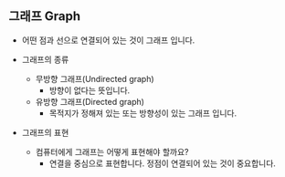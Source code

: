 ## 그래프 Graph

* 어떤 점과 선으로 연결되어 있는 것이 그래프 입니다.

* 그래프의 종류
  * 무방향 그래프(Undirected graph)
    * 방향이 없다는 뜻입니다.
  * 유방향 그래프(Directed graph)
    * 목적지가 정해져 있는 또는 방향성이 있는 그래프 입니다.
* 그래프의 표현
  * 컴퓨터에게 그래프는 어떻게 표현해야 할까요?
    * 연결을 중심으로 표현합니다. 정점이 연결되어 있는 것이 중요합니다.

